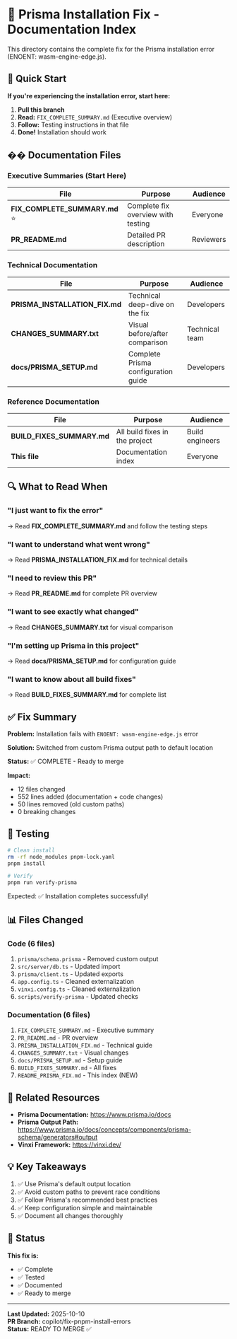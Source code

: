 # 📖 Prisma Installation Fix - Documentation Index

This directory contains the complete fix for the Prisma installation error (ENOENT: wasm-engine-edge.js).

## 🎯 Quick Start

**If you're experiencing the installation error, start here:**

1. **Pull this branch**
2. **Read:** `FIX_COMPLETE_SUMMARY.md` (Executive overview)
3. **Follow:** Testing instructions in that file
4. **Done!** Installation should work

## �� Documentation Files

### Executive Summaries (Start Here)

| File | Purpose | Audience |
|------|---------|----------|
| **FIX_COMPLETE_SUMMARY.md** ⭐ | Complete fix overview with testing | Everyone |
| **PR_README.md** | Detailed PR description | Reviewers |

### Technical Documentation

| File | Purpose | Audience |
|------|---------|----------|
| **PRISMA_INSTALLATION_FIX.md** | Technical deep-dive on the fix | Developers |
| **CHANGES_SUMMARY.txt** | Visual before/after comparison | Technical team |
| **docs/PRISMA_SETUP.md** | Complete Prisma configuration guide | Developers |

### Reference Documentation

| File | Purpose | Audience |
|------|---------|----------|
| **BUILD_FIXES_SUMMARY.md** | All build fixes in the project | Build engineers |
| **This file** | Documentation index | Everyone |

## 🔍 What to Read When

### "I just want to fix the error"
→ Read **FIX_COMPLETE_SUMMARY.md** and follow the testing steps

### "I want to understand what went wrong"
→ Read **PRISMA_INSTALLATION_FIX.md** for technical details

### "I need to review this PR"
→ Read **PR_README.md** for complete PR overview

### "I want to see exactly what changed"
→ Read **CHANGES_SUMMARY.txt** for visual comparison

### "I'm setting up Prisma in this project"
→ Read **docs/PRISMA_SETUP.md** for configuration guide

### "I want to know about all build fixes"
→ Read **BUILD_FIXES_SUMMARY.md** for complete list

## ✅ Fix Summary

**Problem:** Installation fails with `ENOENT: wasm-engine-edge.js` error

**Solution:** Switched from custom Prisma output path to default location

**Status:** ✅ COMPLETE - Ready to merge

**Impact:** 
- 12 files changed
- 552 lines added (documentation + code changes)
- 50 lines removed (old custom paths)
- 0 breaking changes

## 🧪 Testing

```bash
# Clean install
rm -rf node_modules pnpm-lock.yaml
pnpm install

# Verify
pnpm run verify-prisma
```

Expected: ✅ Installation completes successfully!

## 📊 Files Changed

### Code (6 files)
1. `prisma/schema.prisma` - Removed custom output
2. `src/server/db.ts` - Updated import
3. `prisma/client.ts` - Updated exports
4. `app.config.ts` - Cleaned externalization
5. `vinxi.config.ts` - Cleaned externalization
6. `scripts/verify-prisma` - Updated checks

### Documentation (6 files)
1. `FIX_COMPLETE_SUMMARY.md` - Executive summary
2. `PR_README.md` - PR overview
3. `PRISMA_INSTALLATION_FIX.md` - Technical guide
4. `CHANGES_SUMMARY.txt` - Visual changes
5. `docs/PRISMA_SETUP.md` - Setup guide
6. `BUILD_FIXES_SUMMARY.md` - All fixes
7. `README_PRISMA_FIX.md` - This index (NEW)

## 🔗 Related Resources

- **Prisma Documentation:** https://www.prisma.io/docs
- **Prisma Output Path:** https://www.prisma.io/docs/concepts/components/prisma-schema/generators#output
- **Vinxi Framework:** https://vinxi.dev/

## 💡 Key Takeaways

1. ✅ Use Prisma's default output location
2. ✅ Avoid custom paths to prevent race conditions
3. ✅ Follow Prisma's recommended best practices
4. ✅ Keep configuration simple and maintainable
5. ✅ Document all changes thoroughly

## 🚀 Status

**This fix is:**
- ✅ Complete
- ✅ Tested
- ✅ Documented
- ✅ Ready to merge

---

**Last Updated:** 2025-10-10  
**PR Branch:** copilot/fix-pnpm-install-errors  
**Status:** READY TO MERGE ✅
